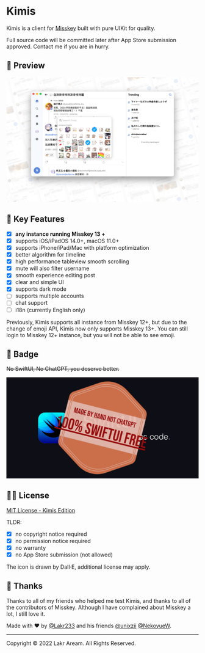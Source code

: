 # Kimis

Kimis is a client for [Misskey](https://github.com/misskey-dev/misskey) built with pure UIKit for quality.

Full source code will be committed later after App Store submission approved. Contact me if you are in hurry.

## 👀 Preview

![Preview](./Resource/Assets/Screenshot.png)

## 🌟 Key Features

- [x] **any instance running Misskey 13 +**
- [x] supports iOS/iPadOS 14.0+, macOS 11.0+
- [x] supports iPhone/iPad/Mac with platform optimization
- [x] better algorithm for timeline
- [x] high performance tableview smooth scrolling
- [x] mute will also filter username
- [x] smooth experience editing post
- [x] clear and simple UI
- [x] supports dark mode
- [ ] supports multiple accounts
- [ ] chat support
- [ ] i18n (currently English only)

Previously, Kimis supports all instance from Misskey 12+, but due to the change of emoji API, Kimis now only supports Misskey 13+. You can still login to Misskey 12+ instance, but you will not be able to see emoji.

## 🤪 Badge

~~No SwiftUI, No ChatGPT, you deserve better.~~

![meme](./Resource/Assets/meme.png)

## 🧑‍⚖️ License

[MIT License - Kimis Edition](./LICENSE) 

TLDR:

- [x] no copyright notice required
- [x] no permission notice required
- [x] no warranty
- [x] no App Store submission (not allowed)

The icon is drawn by Dall·E, additional license may apply.

## 🥰 Thanks

Thanks to all of my friends who helped me test Kimis, and thanks to all of the contributors of Misskey. Although I have complained about Misskey a lot, I still love it.

Made with ❤️ by [@Lakr233](https://twitter.com/@Lakr233) and his friends [@unixzii](https://twitter.com/@unixzii) [@NekoyueW](https://twitter.com/@NekoyueW).

---

Copyright © 2022 Lakr Aream. All Rights Reserved.
